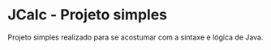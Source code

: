 # JCalc - Projeto simples

Projeto simples realizado para se acostumar com a sintaxe e lógica de Java.